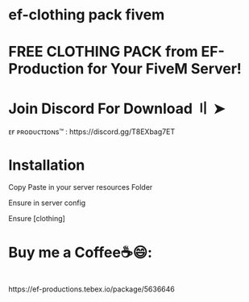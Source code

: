 # ef-clothing pack fivem
# FREE CLOTHING PACK from EF-Production for Your FiveM Server!



<h1>Join Discord For Download 〢 ➤ </h1>
ᴇғ ᴘʀᴏᴅᴜᴄᴛɪᴏɴs™ : https://discord.gg/T8EXbag7ET

<h1> Installation </h1>
<p> Copy Paste in your server resources Folder</p>
<p>Ensure in server config </p>
<p>Ensure [clothing]</p>


<h1>Buy me a Coffee☕😄:</h1><br>
https://ef-productions.tebex.io/package/5636646<br>





